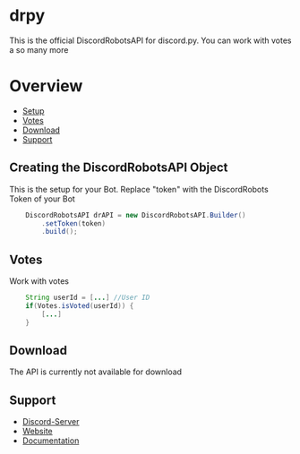 # drpy
This is the official DiscordRobotsAPI for discord.py. You can work with votes a so many more

# Overview
* [Setup](https://github.com/MauricePascal/drpy/blob/master/README.md#creating-the-discordrobotsapi-object)
* [Votes](https://github.com/MauricePascal/drpy/blob/master/README.md#votes)
* [Download](https://github.com/MauricePascal/drpy/blob/master/README.md#download)
* [Support](https://github.com/MauricePascal/drpy/blob/master/README.md#support)

## Creating the DiscordRobotsAPI Object
This is the setup for your Bot. Replace "token" with the DiscordRobots Token of your Bot
 
```java
    DiscordRobotsAPI drAPI = new DiscordRobotsAPI.Builder()
        .setToken(token)
        .build();
```

## Votes
Work with votes

```java
    String userId = [...] //User ID
    if(Votes.isVoted(userId)) {
        [...]
    }
```

## Download
The API is currently not available for download

## Support
* [Discord-Server](https://discord.gg/ExCrcDX)
* [Website](https://www.keksstudios.tk/discordrobots)
* [Documentation](#)
